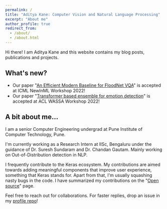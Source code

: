 ```yaml
---
permalink: /
title: "Aditya Kane: Computer Vision and Natural Language Processing"
excerpt: "About me"
author_profile: true
redirect_from: 
  - /about/
  - /about.html
---
```


Hi there! I am Aditya Kane and this website contains my blog posts, publications and projects.
<br>

## What's new?

- Our paper "[An Efficient Modern Baseline for FloodNet VQA](https://arxiv.org/abs/2205.15025)" is accepted at ICML NewInML Workshop 2022!
- Our paper "[Transformer based ensemble for emotion detection](https://aclanthology.org/2022.wassa-1.25/)" is accepted at ACL WASSA Workshop 2022!

## A bit about me...

I am a senior Computer Engineering undergrad at Pune Institute of Computer Technology, Pune. 


I'm currently working as a Research Intern at IISc, Bengaluru under the guidance of Dr. Suresh Sundaram and Dr. Chandan Gautam. Mainly working on Out-of-Distribution detection in NLP. 


I frequently contribute to the Keras ecosystem. My contributions are aimed towards adding meaningful components that improve user experience, something that Keras stands for. Apart from that, I'm usually squashing nasty bugs in the code. I have summarized my contributions on the "[Open source](https://adityakane2001.github.io/opensource/)" page.


Feel free to reach out for collaborations. For faster replies, drop an issue in my [profile repo](https://github.com/AdityaKane2001)!